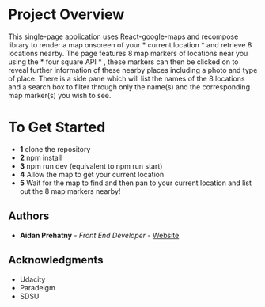

# Project Overview

This single-page application uses React-google-maps and recompose library to render a map onscreen of your * current location * and retrieve 8 locations nearby. The page features 8 map markers of locations near you using the * four square API * , these markers can then be clicked on to reveal further information of these nearby places including a photo and type of place. There is a side pane which will  list the names of the 8 locations and a search box to filter through only the name(s) and the corresponding map marker(s) you wish to see. 

# To Get Started

* **1** clone the repository
* **2** npm install
* **3** npm run dev (equivalent to npm run start) 
* **4** Allow the map to get your current location
* **5** Wait for the map to find and then pan to your current location and list out the 8 map markers nearby!

## Authors

* **Aidan Prehatny** - *Front End Developer* - [Website](https://aidanprehatny.com)

## Acknowledgments

* Udacity
* Paradeigm
* SDSU
